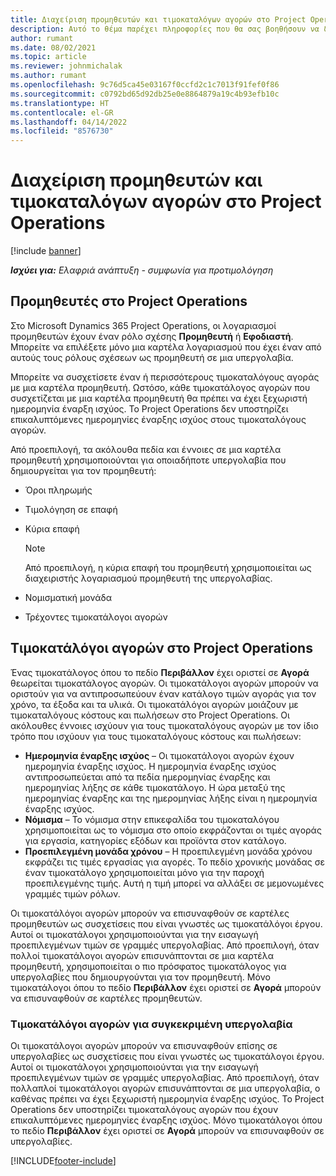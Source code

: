 ```yaml
---
title: Διαχείριση προμηθευτών και τιμοκαταλόγων αγορών στο Project Operations
description: Αυτό το θέμα παρέχει πληροφορίες που θα σας βοηθήσουν να δημιουργήσετε και να διατηρήσετε δεδομένα προμηθευτών και τιμοκαταλόγους αγορών για υπεργολαβία.
author: rumant
ms.date: 08/02/2021
ms.topic: article
ms.reviewer: johnmichalak
ms.author: rumant
ms.openlocfilehash: 9c76d5ca45e03167f0ccfd2c1c7013f91fef0f86
ms.sourcegitcommit: c0792bd65d92db25e0e8864879a19c4b93efb10c
ms.translationtype: HT
ms.contentlocale: el-GR
ms.lasthandoff: 04/14/2022
ms.locfileid: "8576730"
---
```

# <a name="vendor-and-purchase-price-list-management-in-project-operations"></a>Διαχείριση προμηθευτών και τιμοκαταλόγων αγορών στο Project Operations

[!include [banner](../../includes/dataverse-preview.md)]

_**Ισχύει για:** Ελαφριά ανάπτυξη - συμφωνία για προτιμολόγηση_

## <a name="vendors-in-project-operations"></a>Προμηθευτές στο Project Operations

Στο Microsoft Dynamics 365 Project Operations, οι λογαριασμοί προμηθευτών έχουν έναν ρόλο σχέσης **Προμηθευτή** ή **Εφοδιαστή**. Μπορείτε να επιλέξετε μόνο μια καρτέλα λογαριασμού που έχει έναν από αυτούς τους ρόλους σχέσεων ως προμηθευτή σε μια υπεργολαβία.

Μπορείτε να συσχετίσετε έναν ή περισσότερους τιμοκαταλόγους αγοράς με μια καρτέλα προμηθευτή. Ωστόσο, κάθε τιμοκατάλογος αγορών που συσχετίζεται με μια καρτέλα προμηθευτή θα πρέπει να έχει ξεχωριστή ημερομηνία έναρξη ισχύος. Το Project Operations δεν υποστηρίζει επικαλυπτόμενες ημερομηνίες έναρξης ισχύος στους τιμοκαταλόγους αγορών.

Από προεπιλογή, τα ακόλουθα πεδία και έννοιες σε μια καρτέλα προμηθευτή χρησιμοποιούνται για οποιαδήποτε υπεργολαβία που δημιουργείται για τον προμηθευτή:

- Όροι πληρωμής
- Τιμολόγηση σε επαφή
- Κύρια επαφή

    > [!NOTE]
    > Από προεπιλογή, η κύρια επαφή του προμηθευτή χρησιμοποιείται ως διαχειριστής λογαριασμού προμηθευτή της υπεργολαβίας.

- Νομισματική μονάδα
- Τρέχοντες τιμοκατάλογοι αγορών

## <a name="purchase-price-lists-in-project-operations"></a>Τιμοκατάλόγοι αγορών στο Project Operations

Ένας τιμοκατάλογος όπου το πεδίο **Περιβάλλον** έχει οριστεί σε **Αγορά** θεωρείται τιμοκατάλογος αγορών. Οι τιμοκατάλογοι αγορών μπορούν να οριστούν για να αντιπροσωπεύουν έναν κατάλογο τιμών αγοράς για τον χρόνο, τα έξοδα και τα υλικά. Οι τιμοκατάλόγοι αγορών μοιάζουν με τιμοκαταλόγους κόστους και πωλήσεων στο Project Operations. Οι ακόλουθες έννοιες ισχύουν για τους τιμοκαταλόγους αγορών με τον ίδιο τρόπο που ισχύουν για τους τιμοκαταλόγους κόστους και πωλήσεων:

- **Ημερομηνία έναρξης ισχύος** – Οι τιμοκατάλογοι αγορών έχουν ημερομηνία έναρξης ισχύος. Η ημερομηνία έναρξης ισχύος αντιπροσωπεύεται από τα πεδία ημερομηνίας έναρξης και ημερομηνίας λήξης σε κάθε τιμοκατάλογο. Η ώρα μεταξύ της ημερομηνίας έναρξης και της ημερομηνίας λήξης είναι η ημερομηνία έναρξης ισχύος.
- **Νόμισμα** – Το νόμισμα στην επικεφαλίδα του τιμοκαταλόγου χρησιμοποιείται ως το νόμισμα στο οποίο εκφράζονται οι τιμές αγοράς για εργασία, κατηγορίες εξόδων και προϊόντα στον κατάλογο.
- **Προεπιλεγμένη μονάδα χρόνου** – Η προεπιλεγμένη μονάδα χρόνου εκφράζει τις τιμές εργασίας για αγορές. Το πεδίο χρονικής μονάδας σε έναν τιμοκατάλογο χρησιμοποιείται μόνο για την παροχή προεπιλεγμένης τιμής. Αυτή η τιμή μπορεί να αλλάξει σε μεμονωμένες γραμμές τιμών ρόλων.

Οι τιμοκατάλόγοι αγορών μπορούν να επισυναφθούν σε καρτέλες προμηθευτών ως συσχετίσεις που είναι γνωστές ως τιμοκατάλόγοι έργου. Αυτοί οι τιμοκατάλογοι χρησιμοποιούνται για την εισαγωγή προεπιλεγμένων τιμών σε γραμμές υπεργολαβίας. Από προεπιλογή, όταν πολλοί τιμοκατάλογοι αγορών επισυνάπτονται σε μια καρτέλα προμηθευτή, χρησιμοποιείται ο πιο πρόσφατος τιμοκατάλογος για υπεργολαβίες που δημιουργούνται για τον προμηθευτή. Μόνο τιμοκατάλογοι όπου το πεδίο **Περιβάλλον** έχει οριστεί σε **Αγορά** μπορούν να επισυναφθούν σε καρτέλες προμηθευτών.

### <a name="subcontract-specific-purchase-price-lists"></a>Τιμοκατάλόγοι αγορών για συγκεκριμένη υπεργολαβία

Οι τιμοκατάλογοι αγορών μπορούν να επισυναφθούν επίσης σε υπεργολαβίες ως συσχετίσεις που είναι γνωστές ως τιμοκατάλογοι έργου. Αυτοί οι τιμοκατάλογοι χρησιμοποιούνται για την εισαγωγή προεπιλεγμένων τιμών σε γραμμές υπεργολαβίας. Από προεπιλογή, όταν πολλαπλοί τιμοκατάλογοι αγορών επισυνάπτονται σε μια υπεργολαβία, ο καθένας πρέπει να έχει ξεχωριστή ημερομηνία έναρξης ισχύος. Το Project Operations δεν υποστηρίζει τιμοκαταλόγους αγορών που έχουν επικαλυπτόμενες ημερομηνίες έναρξης ισχύος. Μόνο τιμοκατάλογοι όπου το πεδίο **Περιβάλλον** έχει οριστεί σε **Αγορά** μπορούν να επισυναφθούν σε υπεργολαβίες.

[!INCLUDE[footer-include](../../includes/footer-banner.md)]
